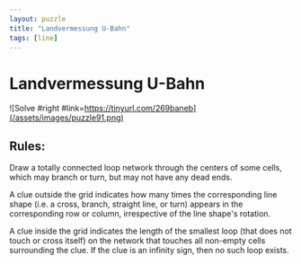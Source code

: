 ```yaml
---
layout: puzzle
title: "Landvermessung U-Bahn"
tags: [line]
---
```


# Landvermessung U-Bahn

![Solve #right #link=https://tinyurl.com/269baneb](/assets/images/puzzle91.png)

## Rules:

Draw a totally connected loop network through the centers of some cells, which may branch or turn, but may not have any dead ends.

A clue outside the grid indicates how many times the corresponding line shape (i.e. a cross, branch, straight line, or turn) appears in the corresponding row or column, irrespective of the line shape's rotation.

A clue inside the grid indicates the length of the smallest loop (that does not touch or cross itself) on the network that touches all non-empty cells surrounding the clue. If the clue is an infinity sign, then no such loop exists. 